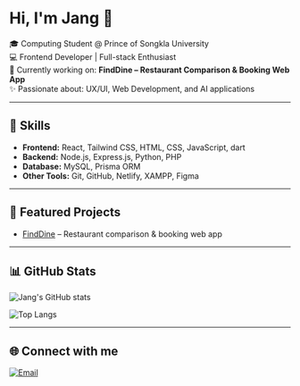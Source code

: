 # Hi, I'm Jang 👋

🎓 Computing Student @ Prince of Songkla University  
💻 Frontend Developer | Full-stack Enthusiast  
🌱 Currently working on: **FindDine – Restaurant Comparison & Booking Web App**  
✨ Passionate about: UX/UI, Web Development, and AI applications  

---

## 🚀 Skills
- **Frontend:** React, Tailwind CSS, HTML, CSS, JavaScript, dart
- **Backend:** Node.js, Express.js, Python, PHP
- **Database:** MySQL, Prisma ORM
- **Other Tools:** Git, GitHub, Netlify, XAMPP, Figma

---

## 📌 Featured Projects
- [FindDine](https://github.com/codewithjang/FindDine2) – Restaurant comparison & booking web app  

---

## 📊 GitHub Stats
![Jang's GitHub stats](https://github-readme-stats.vercel.app/api?username=codewithjang&show_icons=true&theme=radical)

![Top Langs](https://github-readme-stats.vercel.app/api/top-langs/?username=codewithjang&layout=compact&theme=radical)

---

## 🌐 Connect with me
[![Email](https://img.shields.io/badge/Email-Contact%20Me-red?style=for-the-badge&logo=gmail)](mailto:hafeezankt@gmail.com)


<!--
**codewithjang/codewithjang** is a ✨ _special_ ✨ repository because its `README.md` (this file) appears on your GitHub profile.

Here are some ideas to get you started:

- 🔭 I’m currently working on ...
- 🌱 I’m currently learning ...
- 👯 I’m looking to collaborate on ...
- 🤔 I’m looking for help with ...
- 💬 Ask me about ...
- 📫 How to reach me: ...
- 😄 Pronouns: ...
- ⚡ Fun fact: ...
-->
